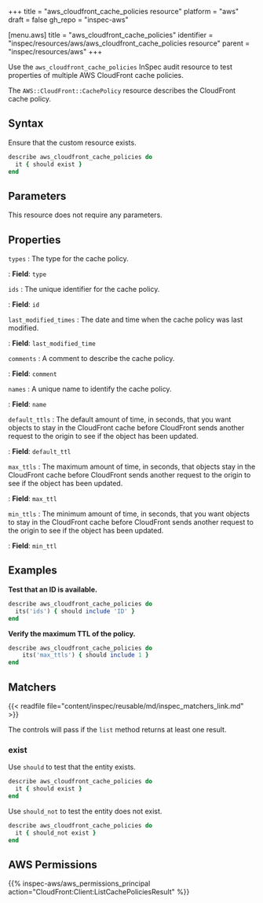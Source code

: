 +++
title = "aws_cloudfront_cache_policies resource"
platform = "aws"
draft = false
gh_repo = "inspec-aws"

[menu.aws]
title = "aws_cloudfront_cache_policies"
identifier = "inspec/resources/aws/aws_cloudfront_cache_policies resource"
parent = "inspec/resources/aws"
+++

Use the `aws_cloudfront_cache_policies` InSpec audit resource to test properties of multiple AWS CloudFront cache policies.

The `AWS::CloudFront::CachePolicy` resource describes the CloudFront cache policy.

## Syntax

Ensure that the custom resource exists.

```ruby
describe aws_cloudfront_cache_policies do
  it { should exist }
end
```

## Parameters

This resource does not require any parameters.

## Properties

`types`
: The type for the cache policy.

: **Field**: `type`

`ids`
: The unique identifier for the cache policy.

: **Field**: `id`

`last_modified_times`
: The date and time when the cache policy was last modified.

: **Field**: `last_modified_time`

`comments`
: A comment to describe the cache policy.

: **Field**: `comment`

`names`
: A unique name to identify the cache policy.

: **Field**: `name`

`default_ttls`
: The default amount of time, in seconds, that you want objects to stay in the CloudFront cache before CloudFront sends another request to the origin to see if the object has been updated.

: **Field**: `default_ttl`

`max_ttls`
: The maximum amount of time, in seconds, that objects stay in the CloudFront cache before CloudFront sends another request to the origin to see if the object has been updated.

: **Field**: `max_ttl`

`min_ttls`
: The minimum amount of time, in seconds, that you want objects to stay in the CloudFront cache before CloudFront sends another request to the origin to see if the object has been updated.

: **Field**: `min_ttl`

## Examples

**Test that an ID is available.**

```ruby
describe aws_cloudfront_cache_policies do
  its('ids') { should include 'ID' }
end
```

**Verify the maximum TTL of the policy.**

```ruby
describe aws_cloudfront_cache_policies do
    its('max_ttls') { should include 1 }
end
```

## Matchers

{{< readfile file="content/inspec/reusable/md/inspec_matchers_link.md" >}}

The controls will pass if the `list` method returns at least one result.

### exist

Use `should` to test that the entity exists.

```ruby
describe aws_cloudfront_cache_policies do
  it { should exist }
end
```

Use `should_not` to test the entity does not exist.

```ruby
describe aws_cloudfront_cache_policies do
  it { should_not exist }
end
```

## AWS Permissions

{{% inspec-aws/aws_permissions_principal action="CloudFront:Client:ListCachePoliciesResult" %}}
